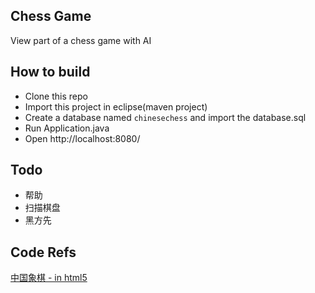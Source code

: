 ## Chess Game
View part of a chess game with AI

## How to build
- Clone this repo
- Import this project in eclipse(maven project)
- Create a database named `chinesechess` and import the database.sql
- Run Application.java
- Open http://localhost:8080/
## Todo
- 帮助
- 扫描棋盘
- 黑方先

## Code Refs
[中国象棋 - in html5](https://github.com/itlwei/chess) 